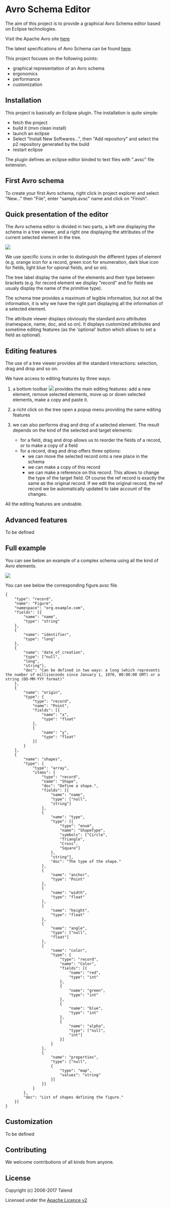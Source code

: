 # Avro Schema Editor

The aim of this project is to provide a graphical Avro Schema editor based on Eclipse technologies. 

Visit the Apache Avro site [here](https://avro.apache.org)

The latest specifications of Avro Schema can be found [here](https://avro.apache.org/docs/1.8.2/spec.html).

This project focuses on the following points:

* graphical representation of an Avro schema 
* ergonomics
* performance
* customization

## Installation

This project is basically an Eclipse plugin.
The installation is quite simple:

* fetch the project
* build it (mvn clean install)
* launch an eclipse
* Select "Install New Softwares...", then "Add repository" and select the p2 repository generated by the build
* restart eclipse

The plugin defines an eclipse editor binded to text files with ".avsc" file extension.


## First Avro schema

To create your first Avro schema, right click in project explorer and select "New..." then "File", enter "sample.avsc" name and click on "Finish".


## Quick presentation of the editor

The Avro schema editor is divided in two parts, a left one displaying the schema in a tree viewer, and a right one displaying the attributes of the current selected element in the tree.

![](https://github.com/Talend/avro-schema-editor/raw/master/images/sample_1.png)

We use specific icons in order to distinguish the different types of element 
(e.g. orange icon for a record, green icon for enumeration, dark blue icon for fields, light blue for opional fields, and so on).

The tree label display the name of the elements and their type between brackets 
(e.g. for record element we display "record" and for fields we usualy display the name of the primitive type).

The schema tree provides a maximum of legible information, but not all the information,
it is why we have the right part displaying all the information of a selected element.

The attribute viewer displays obviously the standard avro attributes (namespace, name, doc, and so on).
It displays customized attributes and sometime editing features (as the 'optional' button which allows to set a field as optional).

## Editing features

The use of a tree viewer provides all the standard interactions: selection, drag and drop and so on.

We have access to editing features by three ways:

1. a bottom toolbar ![](https://github.com/Talend/avro-schema-editor/raw/master/images/bottom_toolbar.png) provides the main editing features: add a new element, remove selected elements, move up or down selected elements, make a copy and paste it.

2. a richt click on the tree open a popup menu providing the same editing features

3. we can also performs drag and drop of a selected element. The result depends on the kind of the selected and target elements:
	* for a field, drag and drop allows us to reorder the fields of a record, or to make a copy of a field
	* for a record, drag and drop offers three options:
		* we can move the selected record onto a new place in the schema
		* we can make a copy of this record
		* we can make a reference on this record. This allows to change the type of the target field. Of course the ref record is exactly the same as the original record.
		If we edit the original record, the ref record we be automatically updated to take account of the changes.

All the editing features are undoable.

## Advanced features

To be defined

## Full example

You can see below an example of a complex schema using all the kind of Avro elements.

![](https://github.com/Talend/avro-schema-editor/raw/master/images/figure.png)


You can see below the corresponding figure.avsc file. 

    {
    	"type": "record",
    	"name": "Figure",
    	"namespace": "org.example.com",
    	"fields": [{
    		"name": "name",
    		"type": "string"
    	},
    	{
    		"name": "identifier",
    		"type": "long"
    	},
    	{
    		"name": "date_of_creation",
    		"type": ["null",
    		"long",
    		"string"],
    		"doc": "Can be defined in two ways: a long (which represents the number of milliseconds since January 1, 1970, 00:00:00 GMT) or a string (DD-MM-YYY format)"
    	},
    	{
    		"name": "origin",
    		"type": {
    			"type": "record",
    			"name": "Point",
    			"fields": [{
    				"name": "x",
    				"type": "float"
    			},
    			{
    				"name": "y",
    				"type": "float"
    			}]
    		}
    	},
    	{
    		"name": "shapes",
    		"type": {
    			"type": "array",
    			"items": {
    				"type": "record",
    				"name": "Shape",
    				"doc": "Define a shape.",
    				"fields": [{
    					"name": "name",
    					"type": ["null",
    					"string"]
    				},
    				{
    					"name": "type",
    					"type": [{
    						"type": "enum",
    						"name": "ShapeType",
    						"symbols": ["Circle",
    						"Triangle",
    						"Cross",
    						"Square"]
    					},
    					"string"],
    					"doc": "The type of the shape."
    				},
    				{
    					"name": "anchor",
    					"type": "Point"
    				},
    				{
    					"name": "width",
    					"type": "float"
    				},
    				{
    					"name": "height",
    					"type": "float"
    				},
    				{
    					"name": "angle",
    					"type": ["null",
    					"float"]
    				},
    				{
    					"name": "color",
    					"type": {
    						"type": "record",
    						"name": "Color",
    						"fields": [{
    							"name": "red",
    							"type": "int"
    						},
    						{
    							"name": "green",
    							"type": "int"
    						},
    						{
    							"name": "blue",
    							"type": "int"
    						},
    						{
    							"name": "alpha",
    							"type": ["null",
    							"int"]
    						}]
    					}
    				},
    				{
    					"name": "properties",
    					"type": ["null",
    					{
    						"type": "map",
    						"values": "string"
    					}]
    				}]
    			}
    		},
    		"doc": "List of shapes defining the figure."
    	}]
    }

## Customization

To be defined

## Contributing

We welcome contributions of all kinds from anyone.

## License

Copyright (c) 2006-2017 Talend

Licensed under the [Apache Licence v2](https://www.apache.org/licenses/LICENSE-2.0.txt)